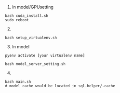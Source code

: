 1. In model/GPUsetting
```
bash cuda_install.sh
sudo reboot
```

2.
```
bash setup_virtualenv.sh
```

3. In model
```
pyenv activate [your virtualenv name]

bash model_server_setting.sh
```

4.
```
bash main.sh
# model cache would be located in sql-helper/.cache
```
